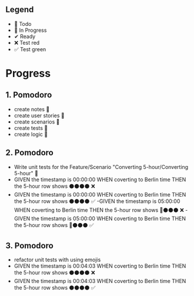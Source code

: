 ## Legend

- 📃 Todo
- 🚧 In Progress
- ✔ Ready
- ❌ Test red
- ✅ Test green

# Progress

## 1. Pomodoro
- create notes 📃
- create user stories 📃
- create scenarios 📃
- create tests 📃
- create logic 📃

## 2. Pomodoro
- Write unit tests for the Feature/Scenario "Converting 5-hour/Converting 5-hour" 🚧
- GIVEN the timestamp is 00:00:00 WHEN coverting to Berlin time THEN the 5-hour row shows ⚫⚫⚫⚫ ❌
- GIVEN the timestamp is 00:00:00 WHEN coverting to Berlin time THEN the 5-hour row shows ⚫⚫⚫⚫ ✅
-GIVEN the timestamp is 05:00:00 WHEN coverting to Berlin time THEN the 5-hour row shows 🔴⚫⚫⚫ ❌
-GIVEN the timestamp is 05:00:00 WHEN coverting to Berlin time THEN the 5-hour row shows 🔴⚫⚫⚫ ✅

## 3. Pomodoro
- refactor unit tests with using emojis
- GIVEN the timestamp is 00:04:03 WHEN coverting to Berlin time THEN the 5-hour row shows ⚫⚫⚫⚫ ❌
- GIVEN the timestamp is 00:04:03 WHEN coverting to Berlin time THEN the 5-hour row shows ⚫⚫⚫⚫ ✅
